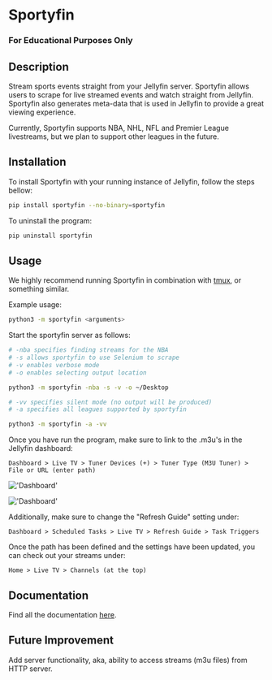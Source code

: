 # Sportyfin

### **For Educational Purposes Only**

## Description

Stream sports events straight from your Jellyfin server. Sportyfin allows users to scrape for live
streamed events and watch straight from Jellyfin. Sportyfin also generates meta-data that is used
in Jellyfin to provide a great viewing experience.

Currently, Sportyfin supports NBA, NHL, NFL and Premier League livestreams, but we plan to support other leagues in the future.


## Installation

To install Sportyfin with your running instance of Jellyfin, follow the steps bellow:


```bash
pip install sportyfin --no-binary=sportyfin
```

To uninstall the program:

```bash
pip uninstall sportyfin
```


## Usage

We highly recommend running Sportyfin in combination with [tmux](https://man7.org/linux/man-pages/man1/tmux.1.html), or something similar.

Example usage:

```bash
python3 -m sportyfin <arguments>
```

Start the sportyfin server as follows:
```bash
# -nba specifies finding streams for the NBA
# -s allows sportyfin to use Selenium to scrape
# -v enables verbose mode
# -o enables selecting output location

python3 -m sportyfin -nba -s -v -o ~/Desktop
```

```bash
# -vv specifies silent mode (no output will be produced)
# -a specifies all leagues supported by sportyfin

python3 -m sportyfin -a -vv
```

Once you have run the program, make sure to link to the .m3u's in the Jellyfin dashboard:

`Dashboard > Live TV > Tuner Devices (+) > Tuner Type (M3U Tuner) > File or URL (enter path)`

!['Dashboard'](https://i.ibb.co/7Vxvqkp/Screen-Shot-2022-01-11-at-10-47-26-AM.png)

!['Dashboard'](https://i.ibb.co/VH6b0Hc/Screen-Shot-2022-01-11-at-10-47-42-AM.png)

Additionally, make sure to change the "Refresh Guide" setting under:

`Dashboard > Scheduled Tasks > Live TV > Refresh Guide > Task Triggers`

Once the path has been defined and the settings have been updated, you can check out your streams under:

`Home > Live TV > Channels (at the top)`

## Documentation

Find all the documentation [here](https://sportyfin-doc.readthedocs.io/en/latest/index.html).

## Future Improvement

Add server functionality, aka, ability to access streams (m3u files) from HTTP server.
